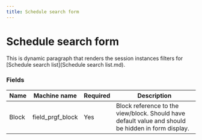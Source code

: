 ```yaml
---
title: Schedule search form
---
```


# Schedule search form

This is dynamic paragraph that renders the session instances filters for [Schedule search list](Schedule search list.md).

### Fields
| Name  | Machine name | Required | Description |
| ------------- | ------------- | ------------- | ------------- |
| Block | field\_prgf_block | Yes | Block reference to the view/block. Should have default value and should be hidden in form display. |
